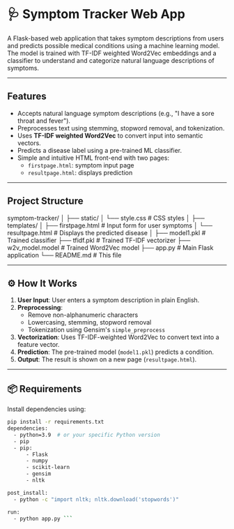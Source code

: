 # 🩺 Symptom Tracker Web App

A Flask-based web application that takes symptom descriptions from users and predicts possible medical conditions using a machine learning model. The model is trained with TF-IDF weighted Word2Vec embeddings and a classifier to understand and categorize natural language descriptions of symptoms.

---

## Features

- Accepts natural language symptom descriptions (e.g., "I have a sore throat and fever").
- Preprocesses text using stemming, stopword removal, and tokenization.
- Uses **TF-IDF weighted Word2Vec** to convert input into semantic vectors.
- Predicts a disease label using a pre-trained ML classifier.
- Simple and intuitive HTML front-end with two pages:
  - `firstpage.html`: symptom input page
  - `resultpage.html`: displays prediction

---

##  Project Structure
symptom-tracker/
│
├── static/
│ └── style.css # CSS styles 
│
├── templates/
│ ├── firstpage.html # Input form for user symptoms
│ └── resultpage.html # Displays the predicted disease
│
├── model1.pkl # Trained classifier 
├── tfidf.pkl # Trained TF-IDF vectorizer
├── w2v_model.model # Trained Word2Vec model
├── app.py # Main Flask application
└── README.md # This file


---

## ⚙️ How It Works

1. **User Input**: User enters a symptom description in plain English.
2. **Preprocessing**:
   - Remove non-alphanumeric characters
   - Lowercasing, stemming, stopword removal
   - Tokenization using Gensim's `simple_preprocess`
3. **Vectorization**: Uses TF-IDF-weighted Word2Vec to convert text into a feature vector.
4. **Prediction**: The pre-trained model (`model1.pkl`) predicts a condition.
5. **Output**: The result is shown on a new page (`resultpage.html`).

---

## 📦 Requirements

Install dependencies using:

```bash
pip install -r requirements.txt
dependencies:
  - python=3.9  # or your specific Python version
  - pip
  - pip:
      - Flask
      - numpy
      - scikit-learn
      - gensim
      - nltk

post_install:
  - python -c "import nltk; nltk.download('stopwords')"

run:
  - python app.py ```




